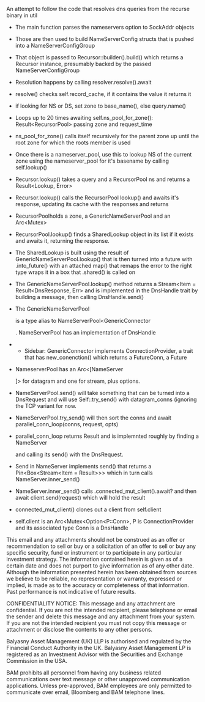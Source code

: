An attempt to follow the code that resolves dns queries from the recurse binary in util

* The main function parses the nameservers option to SockAddr objects
* Those are then used to build NameServerConfig structs that is pushed into a NameServerConfigGroup
* That object is passed to Recursor::builder().build() which returns a Recursor instance, presumably backed by the 
  passed NameServerConfigGroup
* Resolution happens by calling resolver.resolve().await
* resolve() checks self.record_cache, if it contains the value it returns it
* if looking for NS or DS, set zone to base_name(), else query.name()
* Loops up to 20 times awaiting self.ns_pool_for_zone(): Result<RecursorPool<TokioRuntimeProvider>> passing zone and 
  request_time
* ns_pool_for_zone() calls itself recursively for the parent zone up until the root zone for which the roots member 
  is used 
* Once there is a nameserver_pool, use this to lookup NS of the current zone using the nameserver_pool for it's 
  basename by calling self.lookup()
* Recursor.lookup() takes a query and a RecursorPool<TokioRuntimeProvider> ns and returns a Result<Lookup, Error>
* Recursor.lookup() calls the RecursorPool lookup() and awaits it's response, updating its cache with the responses 
  and returns 
* RecursorPoolholds a zone, a GenericNameServerPool<RuntimeProvider> and an Arc<Mutex<ActiveRequests>>
* RecursorPool.lookup() finds a SharedLookup object in its list if it exists and awaits it, returning the response.
* The SharedLookup is built using the result of GenericNameServerPool.lookup() that is then turned into a future with .into_future()  with an attached map() that remaps the error to the right type wraps it in a box that .shared() is called on

* The GenericNameServerPool.lookup() method returns a Stream<Item = Result<DnsResponse, Err> and is implemented in the DnsHandle trait by building a message, then calling DnsHandle.send()

* The GenericNameServerPool<P> is a type alias to NameServerPool<GenericConnector<P>. NameServerPool has an implementation of DnsHandle
* * Sidebar: GenericConnector implements ConnectionProvider, a trait that has new_conenction() which returns a FutureConn, a Future<DnsHandle>

* NameserverPool has an Arc<[NameServer<P>]> for datagram and one for stream, plus options.

* NameServerPool.send() will take something that can be turned into a DnsRequest and will use Self::try_send() with datagram_conns (ignoring the TCP variant for now.

* NameServerPool.try_send() will then sort the conns and await parallel_conn_loop(conns, request, opts)

* parallel_conn_loop returns Result<DnsResponse> and is implemnted roughly by finding a NameServer<P> and calling its send() with the DnsRequest.

* Send in NameServer implements send() that returns a Pin<Box<Stream<Item = Result<DnsResponse>>>> which in turn calls NameServer.inner_send()

* NameServer.inner_send() calls .connected_mut_client().await? and then await client.send(request) which will hold the result

* connected_mut_client() clones out a client from self.client

* self.client is an Arc<Mutex<Option<P::Conn>, P is ConnectionProvider and its associated type Conn is a DnsHandle



This email and any attachments should not be construed as an offer or recommendation to sell or buy or a solicitation of an offer to sell or buy any specific security, fund or instrument or to participate in any particular investment strategy. The information contained herein is given as of a certain date and does not purport to give information as of any other date. Although the information presented herein has been obtained from sources we believe to be reliable, no representation or warranty, expressed or implied, is made as to the accuracy or completeness of that information. Past performance is not indicative of future results.

CONFIDENTIALITY NOTICE: This message and any attachment are confidential. If you are not the intended recipient, please telephone or email the sender and delete this message and any attachment from your system. If you are not the intended recipient you must not copy this message or attachment or disclose the contents to any other persons.

Balyasny Asset Management (UK) LLP is authorised and regulated by the Financial Conduct Authority in the UK. Balyasny Asset Management LP is registered as an Investment Advisor with the Securities and Exchange Commission in the USA.

BAM prohibits all personnel from having any business related communications over text message or other unapproved communication applications. Unless pre-approved, BAM employees are only permitted to communicate over email, Bloomberg and BAM telephone lines.